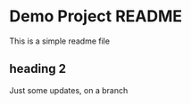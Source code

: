  # Demo Project README
 
 This is a simple readme file
 
 ## heading 2
 
 Just some updates, on a branch